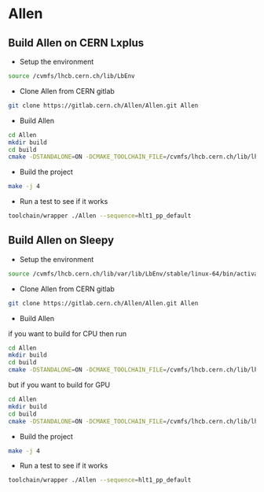 # Allen

## Build Allen on CERN Lxplus 

- Setup the environment

```bash
source /cvmfs/lhcb.cern.ch/lib/LbEnv
```

- Clone Allen from CERN gitlab

```bash
git clone https://gitlab.cern.ch/Allen/Allen.git Allen
```

- Build Allen

```bash
cd Allen
mkdir build
cd build
cmake -DSTANDALONE=ON -DCMAKE_TOOLCHAIN_FILE=/cvmfs/lhcb.cern.ch/lib/lhcb/lcg-toolchains/LCG_101/x86_64-centos7-clang12-opt.cmake ..
```

- Build the project

``` bash
make -j 4
```

-  Run a test to see if it works 

```bash
toolchain/wrapper ./Allen --sequence=hlt1_pp_default
```

## Build Allen on Sleepy

- Setup the environment

```bash
source /cvmfs/lhcb.cern.ch/lib/var/lib/LbEnv/stable/linux-64/bin/activate
```

- Clone Allen from CERN gitlab

```bash
git clone https://gitlab.cern.ch/Allen/Allen.git Allen
```

- Build Allen

if you want to build for CPU then run

```bash
cd Allen
mkdir build
cd build
cmake -DSTANDALONE=ON -DCMAKE_TOOLCHAIN_FILE=/cvmfs/lhcb.cern.ch/lib/lhcb/lcg-toolchains/LCG_101/x86_64-centos7-clang12-opt.cmake ..
```

but if you want to build for GPU 

```bash
cd Allen
mkdir build
cd build
cmake -DSTANDALONE=ON -DCMAKE_TOOLCHAIN_FILE=/cvmfs/lhcb.cern.ch/lib/lhcb/lcg-toolchains/LCG_101/x86_64-centos7-clang12+cuda11_4-opt.cmake ..
```


- Build the project

``` bash
make -j 4
```

-  Run a test to see if it works 

```bash
toolchain/wrapper ./Allen --sequence=hlt1_pp_default
```
